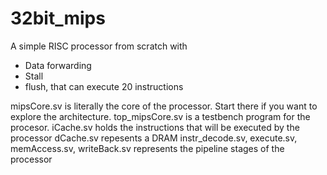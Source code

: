 # 32bit_mips
A simple RISC processor from scratch with
  - Data forwarding
  - Stall
  - flush,
that can execute 20 instructions

mipsCore.sv is literally the core of the processor. Start there if you want to explore the architecture.
top_mipsCore.sv is a testbench program for the procesor.
iCache.sv holds the instructions that will be executed by the processor
dCache.sv repesents a DRAM
instr_decode.sv, execute.sv, memAccess.sv, writeBack.sv represents the pipeline stages of the processor

